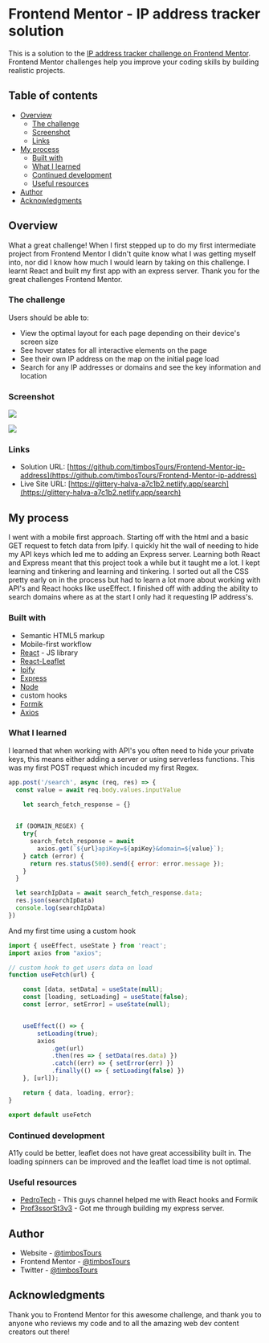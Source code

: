 # Frontend Mentor - IP address tracker solution

This is a solution to the [IP address tracker challenge on Frontend Mentor](https://www.frontendmentor.io/challenges/ip-address-tracker-I8-0yYAH0). Frontend Mentor challenges help you improve your coding skills by building realistic projects. 

## Table of contents

- [Overview](#overview)
  - [The challenge](#the-challenge)
  - [Screenshot](#screenshot)
  - [Links](#links)
- [My process](#my-process)
  - [Built with](#built-with)
  - [What I learned](#what-i-learned)
  - [Continued development](#continued-development)
  - [Useful resources](#useful-resources)
- [Author](#author)
- [Acknowledgments](#acknowledgments)


## Overview

What a great challenge! When I first stepped up to do my first intermediate project from Frontend Mentor I didn't quite know what I was getting myself into, nor did I know how much I would learn by taking on this challenge. I learnt React and built my first app with an express server. Thank you for the great challenges Frontend Mentor.

### The challenge

Users should be able to:

- View the optimal layout for each page depending on their device's screen size
- See hover states for all interactive elements on the page
- See their own IP address on the map on the initial page load
- Search for any IP addresses or domains and see the key information and location

### Screenshot

![](./src/images/screen-shot-desltop.png)

![](./src/images/screen-shot-mobile.png)


### Links

- Solution URL: [https://github.com/timbosTours/Frontend-Mentor-ip-address](https://github.com/timbosTours/Frontend-Mentor-ip-address)
- Live Site URL: [https://glittery-halva-a7c1b2.netlify.app/search](https://glittery-halva-a7c1b2.netlify.app/search)

## My process

I went with a mobile first approach. Starting off with the html and a basic GET request to fetch data from Ipify. I quickly hit the wall of needing to hide my API keys which led me to adding an Express server. Learning both React and Express meant that this project took a while but it taught me a lot. I kept learning and tinkering and learning and tinkering. I sorted out all the CSS pretty early on in the process but had to learn a lot more about working with API's and React hooks like useEffect. I finished off with adding the ability to search domains where as at the start I only had it requesting IP address's.

### Built with

- Semantic HTML5 markup
- Mobile-first workflow
- [React](https://reactjs.org/) - JS library
- [React-Leaflet](https://react-leaflet.js.org/)
- [Ipify](https://www.ipify.org/)
- [Express](https://expressjs.com/)
- [Node](https://nodejs.org/en/)
- custom hooks
- [Formik](https://formik.org/)
- [Axios](https://axios-http.com/docs/intro)


### What I learned

I learned that when working with API's you often need to hide your private keys, this means either adding a server or using serverless functions. This was my first POST request which incuded my first Regex.

```js
app.post('/search', async (req, res) => {
  const value = await req.body.values.inputValue

    let search_fetch_response = {}

    
  if (DOMAIN_REGEX) {
    try{  
      search_fetch_response = await
        axios.get(`${url}apiKey=${apiKey}&domain=${value}`);
    } catch (error) {
      return res.status(500).send({ error: error.message });
    }
  } 

  let searchIpData = await search_fetch_response.data;
  res.json(searchIpData)
  console.log(searchIpData)
})
```

And my first time using a custom hook

```js
import { useEffect, useState } from 'react';
import axios from "axios";

// custom hook to get users data on load
function useFetch(url) {

    const [data, setData] = useState(null);
    const [loading, setLoading] = useState(false);
    const [error, setError] = useState(null);


    useEffect(() => {
        setLoading(true);
        axios
            .get(url)
            .then(res => { setData(res.data) })
            .catch((err) => { setError(err) })
            .finally(() => { setLoading(false) })
    }, [url]);

    return { data, loading, error};
}

export default useFetch
```

### Continued development

A11y could be better, leaflet does not have great accessibility built in. The loading spinners can be improved and the leaflet load time is not optimal.

### Useful resources

- [PedroTech](https://www.youtube.com/@PedroTechnologies) - This guys channel helped me with React hooks and Formik
- [Prof3ssorSt3v3](https://www.youtube.com/@SteveGriffith-Prof3ssorSt3v3) - Got me through building my express server.


## Author

- Website - [@timbosTours](https://github.com/timbosTours)
- Frontend Mentor - [@timbosTours](https://www.frontendmentor.io/profile/timbosTours)
- Twitter - [@timbosTours](https://www.twitter.com/@timbosTours)


## Acknowledgments

Thank you to Frontend Mentor for this awesome challenge, and thank you to anyone who reviews my code and to all the amazing web dev content creators out there!
